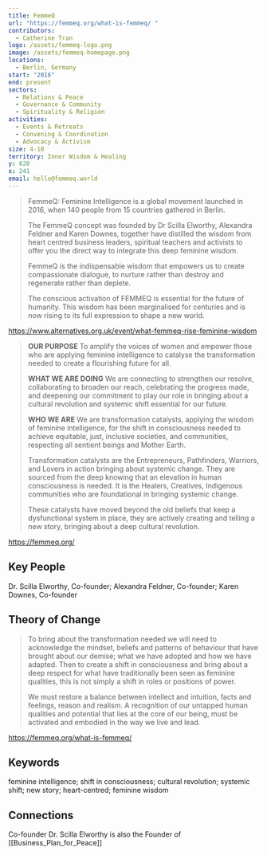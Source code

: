 ```yaml
---
title: FemmeQ
url: "https://femmeq.org/what-is-femmeq/ "
contributors:
  - Catherine Tran
logo: /assets/femmeq-logo.png
image: /assets/femmeq-homepage.png
locations:
  - Berlin, Germany
start: "2016"
end: present
sectors:
  - Relations & Peace
  - Governance & Community
  - Spirituality & Religion
activities:
  - Events & Retreats
  - Convening & Coordination
  - Advocacy & Activism
size: 4-10
territory: Inner Wisdom & Healing
y: 620
x: 241
email: hello@femmeq.world
---
```

> FemmeQ: Feminine Intelligence is a global movement launched in 2016, when 140 people from 15 countries gathered in Berlin. 
> 
> The FemmeQ concept was founded by Dr Scilla Elworthy, Alexandra Feldner and Karen Downes, together have distilled the wisdom from heart centred business leaders, spiritual teachers and activists to offer you the direct way to integrate this deep feminine wisdom. 
> 
> FemmeQ is the indispensable wisdom that empowers us to create compassionate dialogue, to nurture rather than destroy and regenerate rather than deplete.
> 
> The conscious activation of FEMMEQ is essential for the future of humanity. This wisdom has been marginalised for centuries and is now rising to its full expression to shape a new world.

https://www.alternatives.org.uk/event/what-femmeq-rise-feminine-wisdom 

> **OUR PURPOSE**
> To amplify the voices of women and empower those who are applying feminine intelligence to catalyse the transformation needed to create a flourishing future for all.
> 
> **WHAT WE ARE DOING**
> We are connecting to strengthen our resolve, collaborating to broaden our reach, celebrating the progress made, and deepening our commitment to play our role in bringing about a cultural revolution and systemic shift essential for our future.
> 
> **WHO WE ARE**
> We are transformation catalysts, applying the wisdom of feminine intelligence, for the shift in consciousness needed to achieve equitable, just, inclusive societies, and communities, respecting all sentient beings and Mother Earth.
> 
> Transformation catalysts are the Entrepreneurs, Pathfinders, Warriors, and Lovers in action bringing about systemic change. They are sourced from the deep knowing that an elevation in human consciousness is needed. It is the Healers, Creatives, Indigenous communities who are foundational in bringing systemic change.
> 
> These catalysts have moved beyond the old beliefs that keep a dysfunctional system in place, they are actively creating and telling a new story, bringing about a deep cultural revolution.

https://femmeq.org/

## Key People

Dr. Scilla Elworthy, Co-founder; Alexandra Feldner, Co-founder; Karen Downes, Co-founder 

## Theory of Change

>To bring about the transformation needed we will need to acknowledge the mindset, beliefs and patterns of behaviour that have brought about our demise; what we have adopted and how we have adapted. Then to create a shift in consciousness and bring about a deep respect for what have traditionally been seen as feminine qualities, this is not simply a shift in roles or positions of power.
>
>We must restore a balance between intellect and intuition, facts and feelings, reason and realism. A recognition of our untapped human qualities and potential that lies at the core of our being, must be activated and embodied in the way we live and lead. 

https://femmeq.org/what-is-femmeq/

## Keywords

feminine intelligence; shift in consciousness; cultural revolution; systemic shift; new story; heart-centred; feminine wisdom


## Connections

Co-founder Dr. Scilla Elworthy is also the Founder of [[Business_Plan_for_Peace]]
